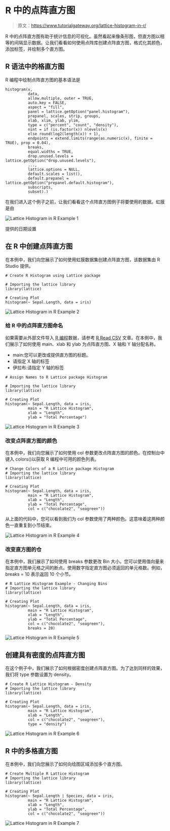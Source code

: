# R 中的点阵直方图

> 原文：<https://www.tutorialgateway.org/lattice-histogram-in-r/>

R 中的点阵直方图有助于统计信息的可视化。虽然看起来像条形图，但直方图以相等的间隔显示数据。让我们看看如何使用点阵库创建点阵直方图，格式化其颜色，添加标签，并绘制多个直方图。

## R 语法中的格直方图

R 编程中绘制点阵直方图的基本语法是

```
histogram(x,
          data,
          allow.multiple, outer = TRUE,
          auto.key = FALSE,
          aspect = "fill",
          panel = lattice.getOption("panel.histogram"),
          prepanel, scales, strip, groups,
          xlab, xlim, ylab, ylim,
          type = c("percent", "count", "density"),
          nint = if (is.factor(x)) nlevels(x)
          else round(log2(length(x)) + 1),
          endpoints = extend.limits(range(as.numeric(x), finite = TRUE), prop = 0.04),
          breaks,
          equal.widths = TRUE,
          drop.unused.levels = lattice.getOption("drop.unused.levels"),
          ...,
          lattice.options = NULL,
          default.scales = list(),
          default.prepanel = lattice.getOption("prepanel.default.histogram"),
          subscripts,
          subset).)
```

在我们进入这个例子之前，让我们看看这个点阵直方图例子将要使用的数据。虹膜是由

![Lattice Histogram in R Example 1](img/ac298b51131a76f73d1393f95d42347b.png)

提供的日期设置

## 在 R 中创建点阵直方图

在本例中，我们向您展示了如何使用虹膜数据集创建点阵直方图，该数据集由 R Studio 提供。

```
# Create R Histogram using Lattice package

# Importing the lattice library
library(lattice)

# Creating Plot
histogram(~ Sepal.Length, data = iris)
```

![Lattice Histogram in R Example 2](img/c2a8a8a7c1a556c5515216eaa42e25ab.png)

### 给 R 中的点阵直方图命名

如果需要从外部文件导入 [R 编程](https://www.tutorialgateway.org/r-programming/)数据，请参考 [R Read CSV](https://www.tutorialgateway.org/r-read-csv-function/) 文章。在本例中，我们展示了如何使用 main、xlab 和 ylab 为点阵直方图、X 轴和 Y 轴分配名称。

*   main:您可以更改或提供直方图的标题。
*   请指定 X 轴的标签
*   伊拉布:请指定 Y 轴的标签

```
# Assign Names to R Lattice package Histogram

# Importing the lattice library
library(lattice)

# Creating Plot
histogram(~ Sepal.Length, data = iris,
          main = "R Lattice Histogram",
          xlab = "Length",
          ylab = "Total Percentage")
```

![Lattice Histogram in R Example 3](img/ebf7102911a5c134fb903d96fafb68ec.png)

### 改变点阵直方图的颜色

在本例中，我们向您展示了如何使用 col 参数更改点阵直方图的颜色。在控制台中键入 colors()以获取 R 编程中可用的颜色列表。

```
# Change Colors of a R Lattice package Histogram
# Importing the lattice library
library(lattice)

# Creating Plot
histogram(~ Sepal.Length, data = iris,
          main = "R Lattice Histogram",
          xlab = "Length",
          ylab = "Total Percentage",
          col = c("chocolate2", "seagreen"))
```

从上面的代码中，您可以看到我们为 col 参数使用了两种颜色。这意味着这两种颜色一直重复到小节结束。

![Lattice Histogram in R Example 4](img/67b04978f70975bb6db111f1ec76f884.png)

### 改变直方图的仓

在本例中，我们展示了如何使用 breaks 参数更改 Bin 大小。您可以使用值向量来指定直方图单元格之间的断点。使用数字指定直方图必须返回的单元格数。例如，breaks = 10 表示返回 10 个小节。

```
# R Lattice Histogram Example - Changing Bins
# Importing the lattice library
library(lattice)

# Creating Plot
histogram(~ Sepal.Length, data = iris,
          main = "R Lattice Histogram",
          xlab = "Length",
          ylab = "Total Percentage",
          col = c("chocolate2", "seagreen"),
          breaks = 20)
```

![Lattice Histogram in R Example 5](img/378331adca99d0eef2052ec979268f19.png)

## 创建具有密度的点阵直方图

在这个例子中，我们展示了如何根据密度创建点阵直方图。为了达到同样的效果，我们将 type 参数设置为 density。

```
# Create R Lattice Histogram - Density
# Importing the lattice library
library(lattice)

# Creating Plot
histogram(~ Sepal.Length, data = iris,
          main = "R Lattice Histogram",
          xlab = "Length",
          col = c("chocolate2", "seagreen"),
          type = "density")
```

![Lattice Histogram in R Example 6](img/c69af18acb52f29db124c26c42866ce9.png)

## R 中的多格直方图

在本例中，我们向您展示了如何向绘图区域添加多个直方图。

```
# Create Multiple R Lattice Histogram 
# Importing the lattice library
library(lattice)

# Creating Plot
histogram(~ Sepal.Length | Species, data = iris,
          main = "R Lattice Histogram",
          xlab = "Length",
          ylab = "Total Percentage",
          col = c("chocolate2", "seagreen"))
```

![Lattice Histogram in R Example 7](img/f56e6d98d6280c2eb524a69193d7b661.png)